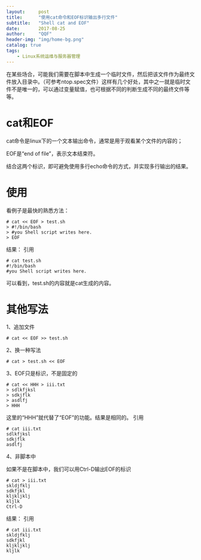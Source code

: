 ```yaml
---
layout:     post
title:      "使用cat命令和EOF标识输出多行文件"
subtitle:   "Shell cat and EOF"
date:       2017-08-25
author:     "QQF"
header-img: "img/home-bg.png"
catalog: true
tags:
    - Linux系统运维与服务器管理
---
```


在某些场合，可能我们需要在脚本中生成一个临时文件，然后把该文件作为最终文件放入目录中。（可参考ntop.spec文件）这样有几个好处，其中之一就是临时文件不是唯一的，可以通过变量赋值，也可根据不同的判断生成不同的最终文件等等。

# cat和EOF

cat命令是linux下的一个文本输出命令，通常是用于观看某个文件的内容的；

EOF是“end of file”，表示文本结束符。

结合这两个标识，即可避免使用多行echo命令的方式，并实现多行输出的结果。

# 使用

看例子是最快的熟悉方法：

```
# cat << EOF > test.sh
> #!/bin/bash
> #you Shell script writes here.
> EOF
```

结果：
引用

```
# cat test.sh
#!/bin/bash
#you Shell script writes here.
```

可以看到，test.sh的内容就是cat生成的内容。

# 其他写法

1、追加文件

```
# cat << EOF >> test.sh
```

2、换一种写法

```
# cat > test.sh << EOF
```

3、EOF只是标识，不是固定的

```
# cat << HHH > iii.txt
> sdlkfjksl
> sdkjflk
> asdlfj
> HHH
```

这里的“HHH”就代替了“EOF”的功能。结果是相同的。
引用

```
# cat iii.txt
sdlkfjksl
sdkjflk
asdlfj
```

4、非脚本中

如果不是在脚本中，我们可以用Ctrl-D输出EOF的标识

```
# cat > iii.txt
skldjfklj
sdkfjkl
kljkljklj
kljlk
Ctrl-D
```

结果：
引用

```
# cat iii.txt
skldjfklj
sdkfjkl
kljkljklj
kljlk
```